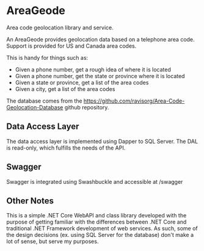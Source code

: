 # AreaGeode

Area code geolocation library and service.

An AreaGeode provides geolocation data based on a telephone area code.  Support is provided for
US and Canada area codes. 

This is handy for things such as:

* Given a phone number, get a rough idea of where it is located
* Given a phone number, get the state or province where it is located
* Given a state or province, get a list of the area codes
* Given a city, get a list of the area codes

The database comes from the https://github.com/ravisorg/Area-Code-Geolocation-Database
github repository.

## Data Access Layer

The data access layer is implemented using Dapper to SQL Server. The DAL is read-only, which
fulfills the needs of the API.

## Swagger

Swagger is integrated using Swashbuckle and accessible at /swagger

## Other Notes

This is a simple .NET Core WebAPI and class library developed with the purpose of getting familiar
with the differences between .NET Core and traditional .NET Framework development of web services.  As such,
some of the design decisions (ex. using SQL Server for the database) don't make a lot of sense, but serve
my purposes.

